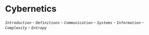 # Cybernetics

###### `Introduction` - `Definitions` - `Communication` - `Systems` - `Information` - `Complexity` - `Entropy`
